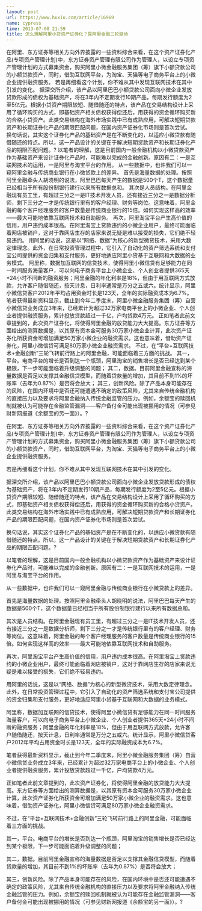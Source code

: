 ```yaml
---
layout: post
url: https://www.huxiu.com/article/16969
name: cypress
time: 2013-07-08 21:59
title: 怎么理解阿里小贷资产证券化？靠阿里金融三轮驱动
---
```

在阿里、东方证券等相关方向外界披露的一些资料综合来看，在这个资产证券化产品(专项资产管理计划)中，东方证券资产管理有限公司作为管理人，以设立专项资产管理计划的方式募集资金，购买阿里小微金融服务集团（筹）旗下小额贷款公司的小额贷款资产，同时，借助互联网平台，为淘宝、天猫等电子商务平台上的小微企业提供融资服务。 若是再细看这个计划，你不难从其中发现互联网技术在其中引发的变化。 据深交所介绍，该产品以阿里巴巴小额贷款公司面向小微企业发放贷款形成的债权为基础资产，将在3年内不定期发行10期产品，每期发行额度为2至5亿元。根据小贷资产期限较短、随借随还的特点，该产品在交易结构设计上采用了循环购买的方式，即基础资产相关债权获得偿还后，用获得的资金循环购买新的合格小贷资产。此类交易结构在海外市场实践中已有成熟应用，可解决短期贷款资产和长期证券化产品的期限匹配问题，在国内资产证券化市场则是首次尝试。 换句话说，其实这个证券化产品的基础资产是在不断变化的，以适应小微贷款有随借随还的特点。所以，这一产品设计的关键在于解决短期贷款资产和长期证券化产品的期限匹配问题。? 以笔者的理解，这是目前国内一般金融机构以小微贷款资产作为基础资产来设计证券化产品时，可能难以完成的金融创新。原因有二：一是互联网技术的运用，一是阿里与淘宝平台的作用。 从一些数据中，也许我们可以一窥阿里金融与传统商业银行在小微贷款上的差异。 首先是海量数据的处理。按照阿里金融牵头人胡晓明的说法，阿里巴巴每天产生的数据是500个T，这个数据量已经相当于所有股份制银行建行以来所有数据总和。 其次是人员结构。在阿里金融现有员工里，有超过三分之一是IT技术开发人员，还有接近三分之一是数据分析师，剩下三分之一才是传统银行里有的客户经理、财务等岗位。这意味着，阿里金融的每个客户经理服务的客户数量是传统商业银行的15倍。如何实现这样高的效率——最大可能地依靠互联网技术和自助服务。 再次，阿里淘宝平台产生高价值的信用，用户违约成本很高。在阿里淘宝上贷款违约的小微企业用户，最终可能面临着网店被销户，这对于靠网店生存的店家来说无疑是难以接受的损失，它们绝不轻易违约。 用阿里的话说，这是以“网络、数据”为核心的新型微贷技术，采用大数定律理念。此外，在日常投资管理过程中，它引入了自动化的资产筛选系统和支付宝公司提供的资金归集和支付服务，更好地适应阿里小贷基于互联网和大数据的业务模式。 阿里称，数据加互联网的信贷技术，使得阿里小微信贷有足够能力在同一时间服务海量客户，可以向电子商务平台上小微企业、个人创业者提供365天*24小时不间断的融资服务；阿里金融的年化利率是18%，但由于用互联网方式放款，允许客户随借随还，按天计息，日利率通常是万分之五或六。统计显示，阿里小微信贷客户2012年平均占用资金时长是123天，全年的实际融资成本为6.7%。 笔者获得最新资料显示，截止到今年二季度末，阿里小微金融服务集团（筹）自营小微信贷业务成立3年来，已经累计为超过32万家电商平台上的小微企业、个人创业者提供融资服务，累计投放贷款超过一千亿，户均贷款4万元。 正如笔者此前文章提到的，此次资产证券化，将使得阿里金融的放贷能力大大提高。东方证券等方面给出的测算数据是，以其原有资本金可服务30万家小微企业计算，此次资产证券化所获资金可增加满足50万家小微企业的融资需求。这也意味着，借助资产证券化，阿里小微信贷可满足80万家小微企业融资需求。 不过，在“平台+互联网技术+金融创新”三轮飞转前行路上的阿里金融，可能面临着三方面的挑战。 其一，平台。电商平台的增长是否到达一个瓶颈，阿里淘宝的销售增长是否已经达到某个极限，下一步可能面临着升级调整的问题； 其二，数据。目前阿里金融宣称的海量数据是否足以支撑其金融信贷模型，而随着贷款量的增加，其目前不到1%的坏账率（去年为0.87%）是否将会放大； 其三，创新风险。除了产品本身可能存在的风险，在国内环境中是否还可能遭遇不确定的政策风险，尤其来自传统金融机构的直接压力以及要求将阿里金融纳入传统金融监管的压力。例如，余额宝的赎回机制就被认为可能存在金融监管漏洞——客户备付金可能出现被挪用的情况（可参见财新网报道《余额宝的另一面》）。?

在阿里、东方证券等相关方向外界披露的一些资料综合来看，在这个资产证券化产品(专项资产管理计划)中，东方证券资产管理有限公司作为管理人，以设立专项资产管理计划的方式募集资金，购买阿里小微金融服务集团（筹）旗下小额贷款公司的小额贷款资产，同时，借助互联网平台，为淘宝、天猫等电子商务平台上的小微企业提供融资服务。

若是再细看这个计划，你不难从其中发现互联网技术在其中引发的变化。

据深交所介绍，该产品以阿里巴巴小额贷款公司面向小微企业发放贷款形成的债权为基础资产，将在3年内不定期发行10期产品，每期发行额度为2至5亿元。根据小贷资产期限较短、随借随还的特点，该产品在交易结构设计上采用了循环购买的方式，即基础资产相关债权获得偿还后，用获得的资金循环购买新的合格小贷资产。此类交易结构在海外市场实践中已有成熟应用，可解决短期贷款资产和长期证券化产品的期限匹配问题，在国内资产证券化市场则是首次尝试。

换句话说，其实这个证券化产品的基础资产是在不断变化的，以适应小微贷款有随借随还的特点。所以，这一产品设计的关键在于解决短期贷款资产和长期证券化产品的期限匹配问题。?

以笔者的理解，这是目前国内一般金融机构以小微贷款资产作为基础资产来设计证券化产品时，可能难以完成的金融创新。原因有二：一是互联网技术的运用，一是阿里与淘宝平台的作用。

从一些数据中，也许我们可以一窥阿里金融与传统商业银行在小微贷款上的差异。

首先是海量数据的处理。按照阿里金融牵头人胡晓明的说法，阿里巴巴每天产生的数据是500个T，这个数据量已经相当于所有股份制银行建行以来所有数据总和。

其次是人员结构。在阿里金融现有员工里，有超过三分之一是IT技术开发人员，还有接近三分之一是数据分析师，剩下三分之一才是传统银行里有的客户经理、财务等岗位。这意味着，阿里金融的每个客户经理服务的客户数量是传统商业银行的15倍。如何实现这样高的效率——最大可能地依靠互联网技术和自助服务。

再次，阿里淘宝平台产生高价值的信用，用户违约成本很高。在阿里淘宝上贷款违约的小微企业用户，最终可能面临着网店被销户，这对于靠网店生存的店家来说无疑是难以接受的损失，它们绝不轻易违约。

用阿里的话说，这是以“网络、数据”为核心的新型微贷技术，采用大数定律理念。此外，在日常投资管理过程中，它引入了自动化的资产筛选系统和支付宝公司提供的资金归集和支付服务，更好地适应阿里小贷基于互联网和大数据的业务模式。

阿里称，数据加互联网的信贷技术，使得阿里小微信贷有足够能力在同一时间服务海量客户，可以向电子商务平台上小微企业、个人创业者提供365天*24小时不间断的融资服务；阿里金融的年化利率是18%，但由于用互联网方式放款，允许客户随借随还，按天计息，日利率通常是万分之五或六。统计显示，阿里小微信贷客户2012年平均占用资金时长是123天，全年的实际融资成本为6.7%。

笔者获得最新资料显示，截止到今年二季度末，阿里小微金融服务集团（筹）自营小微信贷业务成立3年来，已经累计为超过32万家电商平台上的小微企业、个人创业者提供融资服务，累计投放贷款超过一千亿，户均贷款4万元。

正如笔者此前文章提到的，此次资产证券化，将使得阿里金融的放贷能力大大提高。东方证券等方面给出的测算数据是，以其原有资本金可服务30万家小微企业计算，此次资产证券化所获资金可增加满足50万家小微企业的融资需求。这也意味着，借助资产证券化，阿里小微信贷可满足80万家小微企业融资需求。

不过，在“平台+互联网技术+金融创新”三轮飞转前行路上的阿里金融，可能面临着三方面的挑战。

其一，平台。电商平台的增长是否到达一个瓶颈，阿里淘宝的销售增长是否已经达到某个极限，下一步可能面临着升级调整的问题；

其二，数据。目前阿里金融宣称的海量数据是否足以支撑其金融信贷模型，而随着贷款量的增加，其目前不到1%的坏账率（去年为0.87%）是否将会放大；

其三，创新风险。除了产品本身可能存在的风险，在国内环境中是否还可能遭遇不确定的政策风险，尤其来自传统金融机构的直接压力以及要求将阿里金融纳入传统金融监管的压力。例如，余额宝的赎回机制就被认为可能存在金融监管漏洞——客户备付金可能出现被挪用的情况（可参见财新网报道《余额宝的另一面》）。?

